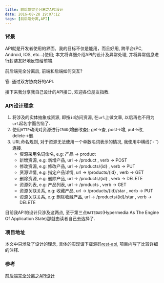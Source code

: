 ```yaml
---
title: 前后端完全分离之API设计
date: 2016-08-28 19:07:12
tags: [前后端分离,API]
---
```

### 背景

API就是开发者使用的界面。我的目标不仅是能用，而且好用, 跨平台(PC, Android, IOS, etc…)使用; 本文将详细介绍API的设计及异常处理, 并将异常信息进行封装友好地反馈给前端.

前后端完全分离后, 前端和后端如何交互?

答: 通过双方协商好的API.

接下来我分享我自己设计的API接口, 欢迎各位朋友指教.
<!-- more -->
### API设计理念
1. 将涉及的实体抽象成资源, 即按`id`访问资源, 在`url`上做文章, 以后再也不用为`url`起名字而苦恼了.
1. 使用`HTTP`动词对资源进行`CRUD`(增删改查); get->查, post->增, put->改, delete->删.
1. URL命名规则, 对于资源无法使用一个单数名词表示的情况, 我使用中横线(`-``)连接.
    - 资源采用名词命名, e.g: 产品 -> product
    - 新增资源, e.g: 新增产品, url -> /product , verb -> POST
    - 修改资源, e.g: 修改产品, url -> /products/{id} , verb -> PUT
    - 资源详情, e.g: 指定产品详情, url -> /products/{id} , verb -> GET
    - 删除资源, e.g: 删除产品, url -> /products/{id} , verb -> DELETE
    - 资源列表, e.g: 产品列表, url -> /products , verb -> GET
    - 资源关联关系, e.g: 收藏产品, url -> /products/{id}/star , verb -> PUT
    - 资源关联关系, e.g: 删除收藏产品, url -> /products/{id}/star , verb -> DELETE

目前我API的设计只涉及这两点, 至于第三点`HATEOAS`(Hypermedia As The Engine Of Application State)那就由读者自己去选择了.

### 项目地址

本文中只涉及了设计的理念, 具体的实现请下载源码[rest-api](https://github.com/arccode/rest-api), 项目内写了比较详细的注释.

### 参考
[前后端完全分离之API设计](http://arccode.net/2015/04/18/%E5%89%8D%E5%90%8E%E7%AB%AF%E5%AE%8C%E5%85%A8%E5%88%86%E7%A6%BB%E4%B9%8BAPI%E8%AE%BE%E8%AE%A1/)
